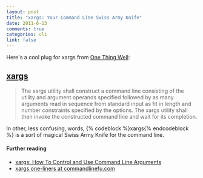 ```yaml
--- 
layout: post
title: "xargs: Your Command Line Swiss Army Knife"
date: 2011-6-13
comments: true
categories: cli
link: false
---
```

Here's a cool plug for xargs from <a href="http://onethingwell.org/post/6488680624/xargs">One Thing Well</a>:
<h2><a href="http://man.cx/xargs">xargs</a></h2>
<blockquote>The xargs utility shall construct a command line consisting of the utility and argument operands specified followed by as many arguments read in sequence from standard input as fit in length and number constraints specified by the options. The xargs utility shall then invoke the constructed command line and wait for its completion.</blockquote>
In other, less confusing, words, {% codeblock %}xargs{% endcodeblock %} is a sort of magical Swiss Army Knife for the command line.
<h4>Further reading</h4>
<ul>
	<li><a href="http://www.cyberciti.biz/faq/linux-unix-bsd-xargs-construct-argument-lists-utility/">xargs: How To Control and Use Command Line Arguments</a></li>
	<li><a href="http://www.commandlinefu.com/commands/matching/xargs/eGFyZ3M=/sort-by-votes">xargs one-liners at commandlinefu.com</a></li>
</ul>
&nbsp;
